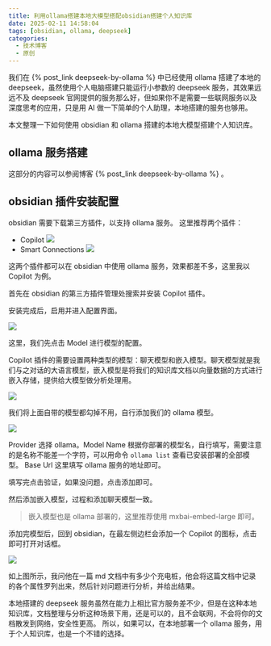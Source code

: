 ```yaml
---
title: 利用ollama搭建本地大模型搭配obsidian搭建个人知识库
date: 2025-02-11 14:58:04
tags: [obsidian, ollama, deepseek]
categories:
  - 技术博客
  - 原创
---
```


我们在 {% post_link deepseek-by-ollama %} 中已经使用 ollama 搭建了本地的 deepseek，虽然使用个人电脑搭建只能运行小参数的 deepseek 服务，其效果远远不及 deepseek 官网提供的服务那么好，但如果你不是需要一些联网服务以及深度思考的应用，只是用 AI 做一下简单的个人助理，本地搭建的服务也够用。

本文整理一下如何使用 obsidian 和 ollama 搭建的本地大模型搭建个人知识库。

<!-- more -->

## ollama 服务搭建

这部分的内容可以参阅博客 {% post_link deepseek-by-ollama %} 。

## obsidian 插件安装配置

obsidian 需要下载第三方插件，以支持 ollama 服务。
这里推荐两个插件：

- Copilot
  ![](https://s2.loli.net/2025/02/11/6wJQuf12jB9pqrH.png)
- Smart Connections
  ![](https://s2.loli.net/2025/02/11/fXe5n4OWtD3VSo9.png)

这两个插件都可以在 obsidian 中使用 ollama 服务，效果都差不多，这里我以 Copilot 为例。

首先在 obsidian 的第三方插件管理处搜索并安装 Copilot 插件。

安装完成后，启用并进入配置界面。

![](https://s2.loli.net/2025/02/11/Ad8OBhmboK5xUQR.png)

这里，我们先点击 Model 进行模型的配置。

Copilot 插件的需要设置两种类型的模型：聊天模型和嵌入模型。聊天模型就是我们与之对话的大语言模型，嵌入模型是将我们的知识库文档以向量数据的方式进行嵌入存储，提供给大模型做分析处理用。

![](https://s2.loli.net/2025/02/11/8HP6DTKtLIVUvga.png)

我们将上面自带的模型都勾掉不用，自行添加我们的 ollama 模型。

![](https://s2.loli.net/2025/02/11/jcClmWgwzA45XrP.png)

Provider 选择 ollama。Model Name 根据你部署的模型名，自行填写，需要注意的是名称不能差一个字符，可以用命令 `ollama list` 查看已安装部署的全部模型。
Base Url 这里填写 ollama 服务的地址即可。

填写完点击验证，如果没问题，点击添加即可。

然后添加嵌入模型，过程和添加聊天模型一致。

> 嵌入模型也是 ollama 部署的，这里推荐使用 mxbai-embed-large 即可。

添加完模型后，回到 obsidian，在最左侧边栏会添加一个 Copilot 的图标，点击即可打开对话框。

![](https://s2.loli.net/2025/02/11/9rqCam8wcoQ4tpP.png)

如上图所示，我问他在一篇 md 文档中有多少个充电桩，他会将这篇文档中记录的各个属性罗列出来，然后针对问题进行分析，并给出结果。

本地搭建的 deepseek 服务虽然在能力上相比官方服务差不少，但是在这种本地知识库，文档整理与分析这种场景下用，还是可以的，且不会联网，不会将你的文档散发到网络，安全性更高。
所以，如果可以，在本地部署一个 ollama 服务，用于个人知识库，也是一个不错的选择。
